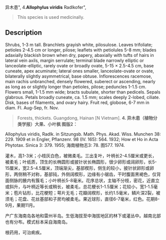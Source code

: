 异木患",
4.**Allophylus viridis** Radlkofer",

> This species is used medicinally.

## Description
Shrubs, 1-3 m tall. Branchlets grayish white, pilosulose. Leaves trifoliate; petioles 2-4.5 cm or longer, pilose; leaflets with petiolules 5-8 mm; blades adaxially blackish brown when dry, papery, abaxially with tufts of hairs in lateral vein axils, margin serrulate; terminal blade narrowly elliptic or lanceolate-elliptic, rarely ovate or broadly ovate, 5-15 × 2.5-4.5 cm, base cuneate, apex acuminate; lateral ones smaller, lanceolate-ovate or ovate, bilaterally slightly asymmetrical, base obtuse. Inflorescences racemose, main rachis unbranched, densely flowered, suberect or ascending, nearly as long as or slightly longer than petioles, pilose; peduncles 1-1.5 cm. Flowers small, 1-1.5 mm wide; bracts subulate, shorter than pedicels. Sepals glabrous. Petals broadly cuneate, ca. 1.5 mm; scales deeply 2-lobed, ciliate. Disk, bases of filaments, and ovary hairy. Fruit red, globose, 6-7 mm in diam. Fl. Aug-Sep, fr. Nov.

> Forests, thickets. Guangdong, Hainan [N Vietnam].
**4. 异木患（植物分类学报）大果、小叶枫 图版2：**

Allophylus viridis, Radlk. in Sitzungsb. Math. Phys. Akad. Wiss. Munchen 38: 229. 1909 et in Engler, Pflanzenr. 98 (IV. 165): 564. 1932; How et Ho in Acta Phytotax. Sinica 3: 379. 1955; 海南植物志3: 78. 图577. 1974.

灌木，高1-3米；小枝灰白色，被微柔毛。三出复叶，叶柄长2-4.5厘米或更长，被柔毛；叶纸质，顶生的长椭圆形或披针状长椭圆形，很少卵形或阔卵形，长5-15厘米，宽2.5-4.5厘米，顶端渐尖，基部楔形，侧生的较小，披针状卵形或卵形，两侧稍不对称，基部钝，外侧阔楔形，边缘有小锯齿，干时腹面黑褐色，仅背面侧脉的腋内有簇毛；小叶柄长5-8毫米。花序总状，主轴不分枝，密花，近直立或斜升，与叶柄近等长或稍长，被柔毛，总花梗长1-1.5厘米；花较小，宽1-1.5毫米；苞片钻形，比花梗短；萼片无毛；花瓣阔楔形，长约1.5毫米，鳞片深2裂，被须毛；花盘、花丝基部和子房均被柔毛。果近球形，直径6-7毫米，红色。花期8-9月，果期11月。

产广东海南岛各地和雷州半岛。生低海拔至中海拔地区的林下或灌丛中。越南北部也有分布。模式标本采自海南岛。

根药用，可治痢疾。
